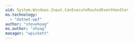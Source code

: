 ```yaml
---
uid: System.Windows.Input.CanExecuteRoutedEventHandler
ms.technology: 
  - "dotnet-wpf"
author: "stevehoag"
ms.author: "shoag"
manager: "wpickett"
---
```

